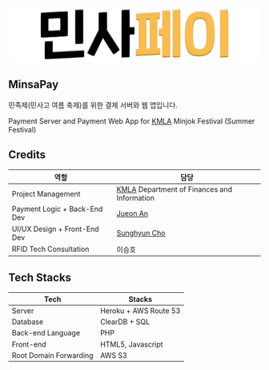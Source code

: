 ![민사페이 헤더 이미지](image/MinsaPayHeader@2x.png)

## MinsaPay

민족제(민사고 여름 축제)를 위한 결제 서버와 웹 앱입니다.

Payment Server and Payment Web App for [KMLA](https://en.wikipedia.org/wiki/Korean_Minjok_Leadership_Academy) Minjok Festival (Summer Festival)

## Credits

|역할|담당|
|----|----|
|Project Management|[KMLA](https://en.wikipedia.org/wiki/Korean_Minjok_Leadership_Academy) Department of Finances and Information|
|Payment Logic + Back-End Dev|[Jueon An](https://github.com/JueonAn)|
|UI/UX Design + Front-End Dev|[Sunghyun Cho](https://github.com/anaclumos)|
|RFID Tech Consultation|이승호|

## Tech Stacks

|Tech|Stacks|
|----|----|
|Server|Heroku + AWS Route 53|
|Database|ClearDB + SQL|
|Back-end Language|PHP|
|Front-end|HTML5, Javascript|
|Root Domain Forwarding|AWS S3|
